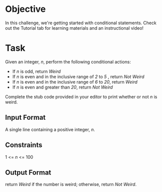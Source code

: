 # Objective 
In this challenge, we're getting started with conditional statements. Check out the Tutorial tab for learning materials and an instructional video!

# Task 
Given an integer, _n_, perform the following conditional actions:

- If _n_ is odd, return _Weird_
- If _n_ is even and in the inclusive range of _2_ to _5_ , return _Not Weird_
- If _n_ is even and in the inclusive range of _6_ to _20_, return _Weird_
- If _n_  is even and greater than _20_, return _Not Weird_

Complete the stub code provided in your editor to print whether or not _n_ is weird.

## Input Format

A single line containing a positive integer, _n_.

## Constraints
1 <= _n_ <= 100

## Output Format

return _Weird_ if the number is weird; otherwise, return _Not Weird_.
